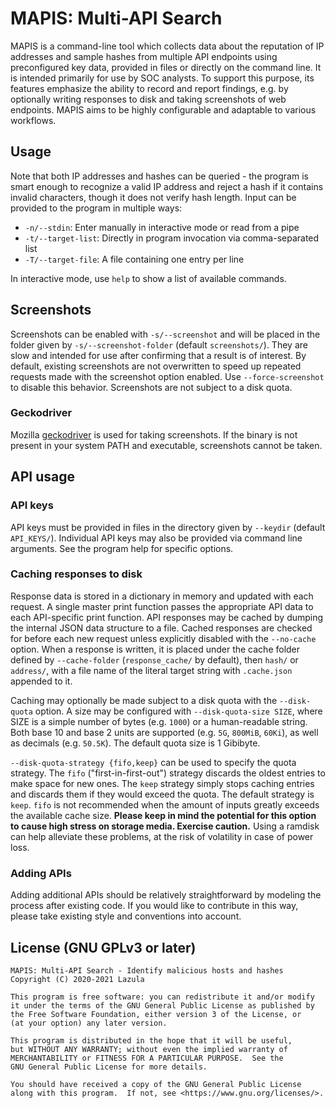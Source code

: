 # MAPIS: Multi-API Search

MAPIS is a command-line tool which collects data about the reputation of IP
addresses and sample hashes from multiple API endpoints using preconfigured key
data, provided in files or directly on the command line. It is intended
primarily for use by SOC analysts. To support this purpose, its features
emphasize the ability to record and report findings, e.g. by optionally
writing responses to disk and taking screenshots of web endpoints. MAPIS aims
to be highly configurable and adaptable to various workflows.

## Usage

Note that both IP addresses and hashes can be queried - the program is smart
enough to recognize a valid IP address and reject a hash if it contains invalid
characters, though it does not verify hash length. Input can be provided to the
program in multiple ways:

* `-n/--stdin`: Enter manually in interactive mode or read from a pipe
* `-t/--target-list`: Directly in program invocation via comma-separated list
* `-T/--target-file`: A file containing one entry per line

In interactive mode, use `help` to show a list of available commands.

## Screenshots

Screenshots can be enabled with `-s/--screenshot` and will be placed in the
folder given by `-s/--screenshot-folder` (default `screenshots/`). They are
slow and intended for use after confirming that a result is of interest. By
default, existing screenshots are not overwritten to speed up repeated requests
made with the screenshot option enabled. Use `--force-screenshot` to disable
this behavior. Screenshots are not subject to a disk quota.

### Geckodriver

Mozilla [geckodriver](https://github.com/mozilla/geckodriver/releases) is used
for taking screenshots. If the binary is not present in your system PATH and
executable, screenshots cannot be taken.

## API usage

### API keys

API keys must be provided in files in the directory given by `--keydir`
(default `API_KEYS/`). Individual API keys may also be provided via command
line arguments. See the program help for specific options.

### Caching responses to disk

Response data is stored in a dictionary in memory and updated with each
request. A single master print function passes the appropriate API data to each
API-specific print function. API responses may be cached by dumping the
internal JSON data structure to a file. Cached responses are checked for before
each new request unless explicitly disabled with the `--no-cache` option. When
a response is written, it is placed under the cache folder defined by
`--cache-folder` (`response_cache/` by default), then `hash/` or `address/`,
with a file name of the literal target string with `.cache.json` appended to it.

Caching may optionally be made subject to a disk quota with the `--disk-quota`
option. A size may be configured with `--disk-quota-size SIZE`, where SIZE is a
simple number of bytes (e.g. `1000`) or a human-readable string. Both base 10
and base 2 units are supported (e.g. `5G`, `800MiB`, `60Ki`), as well as
decimals (e.g. `50.5K`). The default quota size is 1 Gibibyte.

`--disk-quota-strategy {fifo,keep}` can be used to specify the quota strategy.
The `fifo` ("first-in-first-out") strategy discards the oldest entries to make
space for new ones. The `keep` strategy simply stops caching entries and
discards them if they would exceed the quota. The default strategy is `keep`.
`fifo` is not recommended when the amount of inputs greatly exceeds the
available cache size. **Please keep in mind the potential for this option to
cause high stress on storage media. Exercise caution.** Using a ramdisk can
help alleviate these problems, at the risk of volatility in case of power loss.

### Adding APIs

Adding additional APIs should be relatively straightforward by modeling the
process after existing code. If you would like to contribute in this way,
please take existing style and conventions into account.

## License (GNU GPLv3 or later)

    MAPIS: Multi-API Search - Identify malicious hosts and hashes
    Copyright (C) 2020-2021 Lazula

    This program is free software: you can redistribute it and/or modify
    it under the terms of the GNU General Public License as published by
    the Free Software Foundation, either version 3 of the License, or
    (at your option) any later version.

    This program is distributed in the hope that it will be useful,
    but WITHOUT ANY WARRANTY; without even the implied warranty of
    MERCHANTABILITY or FITNESS FOR A PARTICULAR PURPOSE.  See the
    GNU General Public License for more details.

    You should have received a copy of the GNU General Public License
    along with this program.  If not, see <https://www.gnu.org/licenses/>.
